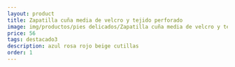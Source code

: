 ```yaml
---
layout: product
title: Zapatilla cuña media de velcro y tejido perforado
image: img/productos/pies delicados/Zapatilla cuña media de velcro y tejido perforado=56=destacado3=azul rosa rojo beige cutillas.webp
price: 56
tags: destacado3
description: azul rosa rojo beige cutillas
order: 1
---
```

